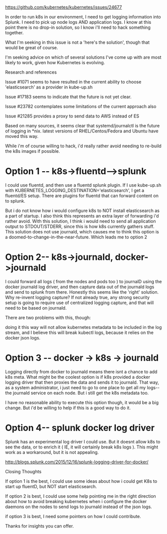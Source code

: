 

https://github.com/kubernetes/kubernetes/issues/24677


In order to run k8s in our environment, I need to get logging information into Splunk. I need to pick up node logs AND application logs. I know at this point there is no drop-in solution, so I know i'll need to hack something together.

What I'm seeking in this issue is not a 'here's the solution', though that would be great of course.

I'm seeking advice on which of several solutions I've come up with are most likely to work, given how Kubernetes is evolving.

Research and references

Issue #1071 seems to have resulted in the current ability to choose 'elasticsearch' as a provider in kube-up.sh

Issue #17183 seems to indicate that the future is not yet clear.

Issue #23782 contemplates some limitations of the current approach also

Issue #21285 provides a proxy to send data to AWS instead of ES

Based on many sources, it seems clear that systemd/journalctl is the future of logging in *nix. latest versions of RHEL/Centos/Fedora and Ubuntu have moved this way.

While i'm of course willing to hack, i'd really rather avoid needing to re-build the k8s images if possible.

# Option 1 -- k8s->fluentd-->splunk

I could use fluentd, and then use a fluentd splunk plugin. If I use kube-up.sh with KUBERNETES_LOGGING_DESTINATION='elasticsearch', I get a fluentd/ES setup. There are plugins for fluentd that can forward content on to splunk.

But i do not know how i would configure k8s to NOT install elasticsearch as a part of startup. I also think this represents an extra layer of forwarding i'd rather avoid. With this solution, I think i would need to send all application output to STDOUT/STDERR, since this is how k8s currently gathers stuff. This solution does not use journald, which causes me to think this option is a doomed-to-change-in-the-near-future. Which leads me to option 2

# Option 2-- k8s->journald, docker->journald

I could forward all logs ( from the nodes and pods too ) to journalD using the docker journald log driver, and then capture data out of the journald logs and send to splunk from there. Honestly this seems like the 'right' solution. Why re-invent logging capture? If not already true, any strong security setup is going to require use of centralized logging capture, and that will need to be based on journald.

There are two problems with this, though:

doing it this way will not allow kubernetes metadata to be included in the log stream, and
I believe this will break kubectl logs, because it relies on the docker json logs.

# Option 3 -- docker -> k8s -> journald

Logging directly from docker to journald means there isnt a chance to add k8s meta. What might be the coolest option is if k8s provided a docker logging driver that then proxies the data and sends it to journald. That way, as a system administrator, i just need to go to one place to get all my logs-- the journald service on each node. But i still get the k8s metadata too.

I have no reasonable ability to execute this option though, it would be a big change. But i'd be willing to help if this is a good way to do it.

# Option 4-- splunk docker log driver

Splunk has an experimental log driver I could use. But it doesnt allow k8s to see the data, or to enrich it ( IE, it will certainly break k8s logs ). This might work as a workaround, but it is not appealing.

http://blogs.splunk.com/2015/12/16/splunk-logging-driver-for-docker/

Closing Thoughts

If option 1 is the best, I could use some ideas about how i could get K8s to start up fluentD, but NOT start elasticsearch.

If option 2 is best, I could use some help pointing me in the right direction about how to avoid breaking kubernetes when i configure the docker daemons on the nodes to send logs to journald instead of the json logs.

if option 3 is best, I need some pointers on how I could contribute.

Thanks for insights you can offer.